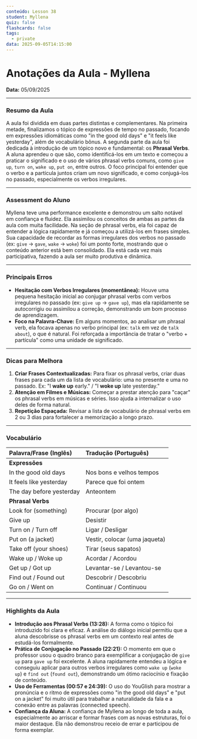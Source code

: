 ```yaml
---
conteúdo: Lesson 38
student: Myllena
quiz: false
flashcards: false
tags:
  - private
data: 2025-09-05T14:15:00
---
```

# Anotações da Aula - Myllena

**Data:** 05/09/2025

---

### Resumo da Aula

A aula foi dividida em duas partes distintas e complementares. Na primeira metade, finalizamos o tópico de expressões de tempo no passado, focando em expressões idiomáticas como "in the good old days" e "it feels like yesterday", além de vocabulário bônus. A segunda parte da aula foi dedicada à introdução de um tópico novo e fundamental: os **Phrasal Verbs**. A aluna aprendeu o que são, como identificá-los em um texto e começou a praticar o significado e o uso de vários phrasal verbs comuns, como `give up`, `turn on`, `wake up`, `put on`, entre outros. O foco principal foi entender que o verbo e a partícula juntos criam um novo significado, e como conjugá-los no passado, especialmente os verbos irregulares.

---

### Assessment do Aluno

Myllena teve uma performance excelente e demonstrou um salto notável em confiança e fluidez. Ela assimilou os conceitos de ambas as partes da aula com muita facilidade. Na seção de phrasal verbs, ela foi capaz de entender a lógica rapidamente e já começou a utilizá-los em frases simples. Sua capacidade de recordar as formas irregulares dos verbos no passado (ex: `give` -> `gave`, `wake` -> `woke`) foi um ponto forte, mostrando que o conteúdo anterior está bem consolidado. Ela está cada vez mais participativa, fazendo a aula ser muito produtiva e dinâmica.

---

### Principais Erros

- **Hesitação com Verbos Irregulares (momentânea):** Houve uma pequena hesitação inicial ao conjugar phrasal verbs com verbos irregulares no passado (ex: `give up` -> `gave up`), mas ela rapidamente se autocorrigiu ou assimilou a correção, demonstrando um bom processo de aprendizagem.
- **Foco na Palavra-Chave:** Em alguns momentos, ao analisar um phrasal verb, ela focava apenas no verbo principal (ex: `talk` em vez de `talk about`), o que é natural. Foi reforçada a importância de tratar o "verbo + partícula" como uma unidade de significado.

---

### Dicas para Melhora

1.  **Criar Frases Contextualizadas:** Para fixar os phrasal verbs, criar duas frases para cada um da lista de vocabulário: uma no presente e uma no passado. Ex: "I **wake up** early." / "I **woke up** late yesterday."
2.  **Atenção em Filmes e Músicas:** Começar a prestar atenção para "caçar" os phrasal verbs em músicas e séries. Isso ajuda a internalizar o uso deles de forma natural.
3.  **Repetição Espaçada:** Revisar a lista de vocabulário de phrasal verbs em 2 ou 3 dias para fortalecer a memorização a longo prazo.

---

### Vocabulário

| Palavra/Frase (Inglês) | Tradução (Português) |
| :--- | :--- |
| **Expressões** | |
| In the good old days | Nos bons e velhos tempos |
| It feels like yesterday | Parece que foi ontem |
| The day before yesterday | Anteontem |
| **Phrasal Verbs** | |
| Look for (something) | Procurar (por algo) |
| Give up | Desistir |
| Turn on / Turn off | Ligar / Desligar |
| Put on (a jacket) | Vestir, colocar (uma jaqueta) |
| Take off (your shoes) | Tirar (seus sapatos) |
| Wake up / Woke up | Acordar / Acordou |
| Get up / Got up | Levantar-se / Levantou-se |
| Find out / Found out | Descobrir / Descobriu |
| Go on / Went on | Continuar / Continuou |

---

### Highlights da Aula

- **Introdução aos Phrasal Verbs (13:28):** A forma como o tópico foi introduzido foi clara e eficaz. A análise do diálogo inicial permitiu que a aluna descobrisse os phrasal verbs em um contexto real antes de estudá-los formalmente.
- **Prática de Conjugação no Passado (22:21):** O momento em que o professor usou o quadro branco para exemplificar a conjugação de `give up` para `gave up` foi excelente. A aluna rapidamente entendeu a lógica e conseguiu aplicar para outros verbos irregulares como `wake up` (`woke up`) e `find out` (`found out`), demonstrando um ótimo raciocínio e fixação de conteúdo.
- **Uso de Ferramentas (00:57 e 24:39):** O uso do YouGlish para mostrar a pronúncia e o ritmo de expressões como "in the good old days" e "put on a jacket" foi muito útil para trabalhar a naturalidade da fala e a conexão entre as palavras (connected speech).
- **Confiança da Aluna:** A confiança de Myllena ao longo de toda a aula, especialmente ao arriscar e formar frases com as novas estruturas, foi o maior destaque. Ela não demonstrou receio de errar e participou de forma exemplar.